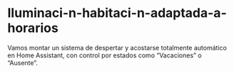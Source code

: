# Iluminaci-n-habitaci-n-adaptada-a-horarios
Vamos montar un sistema de despertar y acostarse totalmente automático en Home Assistant,  con control por estados como “Vacaciones” o “Ausente”.
